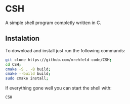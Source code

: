 # CSH
A simple shell program completly written in C.

## Instalation
To download and install just run the following commands:
```bash
git clone https://github.com/mrehfeld-code/CSH;
cd CSH;
cmake -S . -B build;
cmake --build build;
sudo cmake install;
```

If everything gone well you can start the shell with:
```bash
CSH
```
